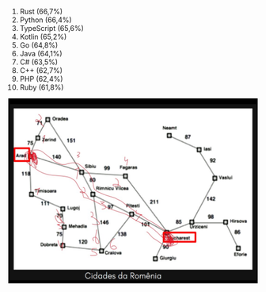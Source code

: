 
 
 <ol>
        <li>Rust (66,7%)</li>
        <li>Python (66,4%)</li>
        <li>TypeScript (65,6%) </li>
        <li> Kotlin (65,2%) </li>
        <li>Go (64,8%) </li>
        <li>Java (64,1%)</li>
        <li>C# (63,5%)</li>
        <li>C++ (62,7%)</li>
        <li> PHP (62,4%)</li>
        <li>Ruby (61,8%)</li>
    </ol>

  <img src="https://github.com/Luann8/levantamento-ESTRUTURA-DE-DADOS-Aula-Caio-UV-aula-1/blob/main/3.jpg" alt="imagem">
